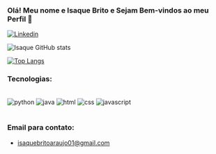 ### Olá! Meu nome e Isaque Brito e Sejam Bem-vindos ao meu Perfil 🤙

[![Linkedin](https://img.shields.io/badge/LinkedIn-0077B5?style=for-the-badge&logo=linkedin&logoColor=white)](https://www.linkedin.com/in/isaque-brito-ara%C3%BAjo/)

![Isaque GitHub stats](https://github-readme-stats.vercel.app/api?username=Isaquebrar&show_icons=true&theme=dracula)

[![Top Langs](https://github-readme-stats.vercel.app/api/top-langs/?username=isaquebrar)](https://github.com/anuraghazra/github-readme-stats)

### Tecnologias:

<div style="display: inline_block"><br/>
    <img align="center" alt="python" src="https://img.shields.io/badge/Python-14354C?style=for-the-badge&logo=python&logoColor=white" />
    <img align="center" alt="java" src="https://img.shields.io/badge/Java-ED8B00?style=for-the-badge&logo=openjdk&logoColor=white" />
    <img align="center" alt="html" src="https://img.shields.io/badge/HTML-239120?style=for-the-badge&logo=html5&logoColor=white" />
    <img align="center" alt="css" src="https://img.shields.io/badge/CSS-239120?&style=for-the-badge&logo=css3&logoColor=white" />
    <img align="center" alt="javascript" src="https://img.shields.io/badge/JavaScript-F7DF1E?style=for-the-badge&logo=javascript&logoColor=black" />
</div><br/>

### Email para contato: 
- isaquebritoaraujo01@gmail.com

